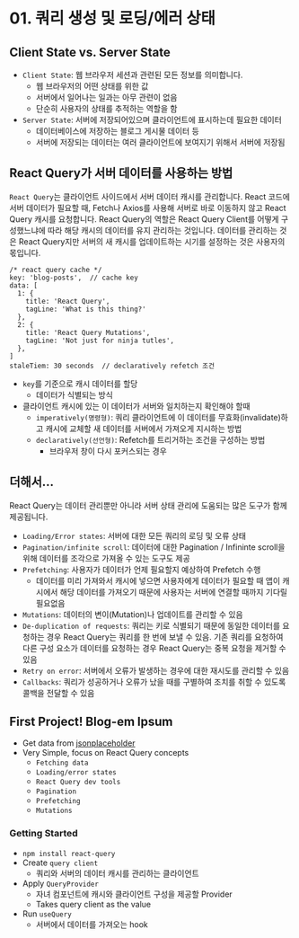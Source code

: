 # 01. 쿼리 생성 및 로딩/에러 상태

## Client State vs. Server State
- `Client State`: 웹 브라우저 세션과 관련된 모든 정보를 의미합니다.
  - 웹 브라우저의 어떤 상태를 위한 값
  - 서버에서 일어나는 일과는 아무 관련이 없음
  - 단순히 사용자의 상태를 추적하는 역할을 함
- `Server State`: 서버에 저장되어있으며 클라이언트에 표시하는데 필요한 데이터
  - 데이터베이스에 저장하는 블로그 게시물 데이터 등
  - 서버에 저장되는 데이터는 여러 클라이언트에 보여지기 위해서 서버에 저장됨

## React Query가 서버 데이터를 사용하는 방법
`React Query`는 클라이언트 사이드에서 서버 데이터 캐시를 관리합니다.
React 코드에 서버 데이터가 필요할 때, Fetch나 Axios를 사용해 서버로 바로 이동하지 않고 React Query 캐시를 요청합니다. React Query의 역할은 React Query Client를 어떻게 구성했느냐에 따라 해당 캐시의 데이터를 유지 관리하는 것입니다. 데이터를 관리하는 것은 React Query지만 서버의 새 캐시를 업데이트하는 시기를 설정하는 것은 사용자의 몫입니다.

```
/* react query cache */
key: 'blog-posts',  // cache key
data: [
  1: {
    title: 'React Query',
    tagLine: 'What is this thing?'
  },
  2: {
    title: 'React Query Mutations',
    tagLine: 'Not just for ninja tutles',
  },
]
staleTiem: 30 seconds  // declaratively refetch 조건
```
- `key`를 기준으로 캐시 데이터를 할당
  - 데이터가 식별되는 방식
- 클라이언트 캐시에 있는 이 데이터가 서버와 일치하는지 확인해야 할때
  - `imperatively(명령형)`: 쿼리 클라이언트에 이 데이터를 무효화(invalidate)하고 캐시에 교체할 새 데이터를 서버에서 가져오게 지시하는 방법
  - `declaratively(선언형)`: Refetch를 트리거하는 조건을 구성하는 방법
    - 브라우저 창이 다시 포커스되는 경우

## 더해서...
React Query는 데이터 관리뿐만 아니라 서버 상태 관리에 도움되는 많은 도구가 함께 제공됩니다.
- `Loading/Error states`: 서버에 대한 모든 쿼리의 로딩 및 오류 상태
- `Pagination/infinite scroll`: 데이터에 대한 Pagination / Infininte scroll을 위해 데이터를 조각으로 가져올 수 있는 도구도 제공
- `Prefetching`: 사용자가 데이터가 언제 필요할지 예상하여 Prefetch 수행
  - 데이터를 미리 가져와서 캐시에 넣으면 사용자에게 데이터가 필요할 때 앱이 캐시에서 해당 데이터를 가져오기 때문에 사용자는 서버에 연결할 때까지 기다릴 필요없음
- `Mutations`: 데이터의 변이(Mutation)나 업데이트를 관리할 수 있음
- `De-duplication of requests`: 쿼리는 키로 식별되기 때문에 동일한 데이터를 요청하는 경우 React Query는 쿼리를 한 번에 보낼 수 있음. 기존 쿼리를 요청하여 다른 구성 요소가 데이터를 요청하는 경우 React Query는 중복 요청을 제거할 수 있음
- `Retry on error`: 서버에서 오류가 발생하는 경우에 대한 재시도를 관리할 수 있음
- `Callbacks`: 쿼리가 성공하거나 오류가 났을 때를 구별하여 조치를 취할 수 있도록 콜백을 전달할 수 있음

## First Project! Blog-em lpsum
- Get data from [jsonplaceholder](https://jsonplaceholder.typicode.com/)
- Very Simple, focus on React Query concepts
  - `Fetching data`
  - `Loading/error states`
  - `React Query dev tools`
  - `Pagination`
  - `Prefetching`
  - `Mutations`

### Getting Started
- `npm install react-query`
- Create `query client`
  - 쿼리와 서버의 데이터 캐시를 관리하는 클라이언트
- Apply `QueryProvider`
  - 자녀 컴포넌트에 캐시와 클라이언트 구성을 제공할 Provider
  - Takes query client as the value
- Run `useQuery`
  - 서버에서 데이터를 가져오는 hook
